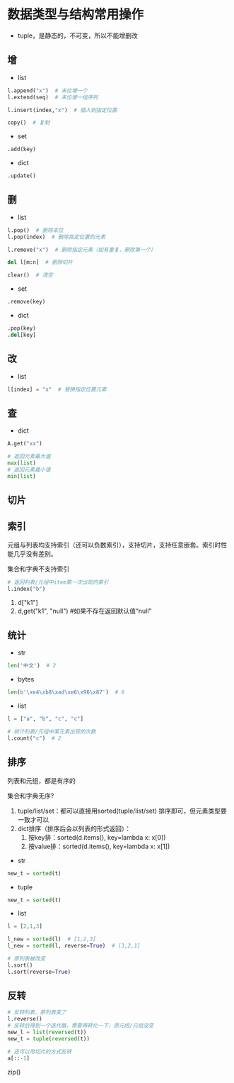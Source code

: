# 数据类型与结构常用操作

- tuple，是静态的，不可变，所以不能增删改

## 增

- list

```python
l.append("x")  # 末位增一个
l.extend(seq)  # 末位增一组序列

l.insert(index,"x")  # 插入到指定位置

copy()  # 复制
```

- set

```python
.add(key)
```

- dict
```python
.update()
```

## 删

- list

```python
l.pop()  # 删除末位
l.pop(index)  # 删除指定位置的元素

l.remove("x")  # 删除指定元素（如有重复，删除第一个）

del l[m:n]  # 删除切片

clear()  # 清空
```

- set

```python
.remove(key)
```

- dict

```python
.pop(key)
.del[key]
```

## 改

- list

```python
l[index] = "x"  # 替换指定位置元素
```

## 查

- dict

```python
A.get("xx")
```

```python
# 返回元素最大值
max(list)
# 返回元素最小值
min(list)
```

## 切片

## 索引

元组与列表均支持索引（还可以负数索引），支持切片，支持任意嵌套。索引时性能几乎没有差别。

集合和字典不支持索引

```python
# 返回列表/元组中item第一次出现的索引
l.index("b")
```

1. d["k1"]
2. d,get("k1", "null")  #如果不存在返回默认值“null”


## 统计

- str

```python
len('中文')  # 2
```

- bytes

```python
len(b'\xe4\xb8\xad\xe6\x96\x87')  # 6
```

- list

```python
l = ["a", "b", "c", "c"]

# 统计列表/元组中某元素出现的次数
l.count("c")  # 2
```

## 排序

列表和元组，都是有序的

集合和字典无序?

1. tuple/list/set：都可以直接用sorted(tuple/list/set) 排序即可，但元素类型要一致才可以
2. dict排序（排序后会以列表的形式返回）：
   1. 按key排：sorted(d.items(), key=lambda x: x[0])
   2. 按value排：sorted(d.items(), key=lambda x: x[1])

- str

```python
new_t = sorted(t)
```

- tuple

```python
new_t = sorted(t)
```

- list

```python
l = [2,1,3]

l_new = sorted(l)  # [1,2,3]
l_new = sorted(l, reverse=True)  # [3,2,1]

# 原列表被改变
l.sort()
l.sort(reverse=True)
```

## 反转

```python
# 反转列表，原列表变了
l.reverse()
# 反转后得到一个迭代器，需要再转化一下，原元组/元组没变
new_l = list(reversed(t))
new_t = tuple(reversed(t))

# 还可以用切片的方式反转
a[::-1]
```

zip()
